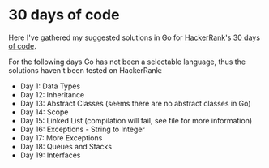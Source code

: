 # 30 days of code

Here I've gathered my suggested solutions in [Go](https://golang.org/) for [HackerRank](https://www.hackerrank.com/)'s [30 days of code](https://www.hackerrank.com/domains/tutorials/30-days-of-code).

For the following days Go has not been a selectable language, thus the solutions haven't been tested on HackerRank:

* Day 1: Data Types
* Day 12: Inheritance
* Day 13: Abstract Classes (seems there are no abstract classes in Go)
* Day 14: Scope
* Day 15: Linked List (compilation will fail, see file for more information)
* Day 16: Exceptions - String to Integer
* Day 17: More Exceptions
* Day 18: Queues and Stacks
* Day 19: Interfaces
